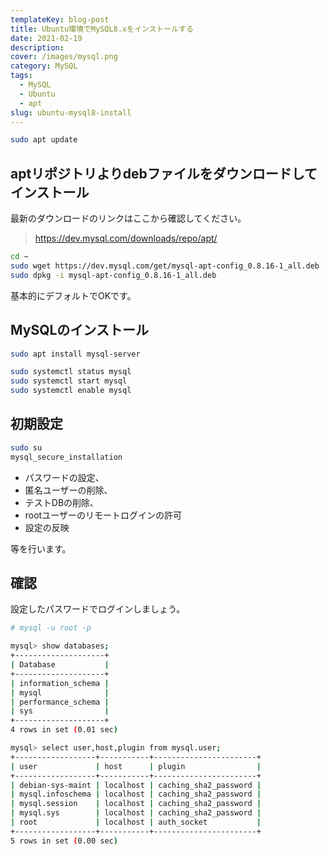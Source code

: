 ```yaml
---
templateKey: blog-post
title: Ubuntu環境でMySQL8.xをインストールする
date: 2021-02-19
description:
cover: /images/mysql.png
category: MySQL
tags:
  - MySQL
  - Ubuntu
  - apt
slug: ubuntu-mysql8-install
---
```


```bash
sudo apt update
```

## aptリポジトリよりdebファイルをダウンロードしてインストール

最新のダウンロードのリンクはここから確認してください。

> <https://dev.mysql.com/downloads/repo/apt/>

```bash
cd ~
sudo wget https://dev.mysql.com/get/mysql-apt-config_0.8.16-1_all.deb
sudo dpkg -i mysql-apt-config_0.8.16-1_all.deb
```

基本的にデフォルトでOKです。

## MySQLのインストール

```bash
sudo apt install mysql-server
```

```bash
sudo systemctl status mysql
sudo systemctl start mysql
sudo systemctl enable mysql
```

## 初期設定

```bash
sudo su
mysql_secure_installation
```

- パスワードの設定、
- 匿名ユーザーの削除、
- テストDBの削除、
- rootユーザーのリモートログインの許可
- 設定の反映

等を行います。

## 確認

設定したパスワードでログインしましょう。

```bash
# mysql -u root -p
```

```bash
mysql> show databases;
+--------------------+
| Database           |
+--------------------+
| information_schema |
| mysql              |
| performance_schema |
| sys                |
+--------------------+
4 rows in set (0.01 sec)

mysql> select user,host,plugin from mysql.user;
+------------------+-----------+-----------------------+
| user             | host      | plugin                |
+------------------+-----------+-----------------------+
| debian-sys-maint | localhost | caching_sha2_password |
| mysql.infoschema | localhost | caching_sha2_password |
| mysql.session    | localhost | caching_sha2_password |
| mysql.sys        | localhost | caching_sha2_password |
| root             | localhost | auth_socket           |
+------------------+-----------+-----------------------+
5 rows in set (0.00 sec)
```